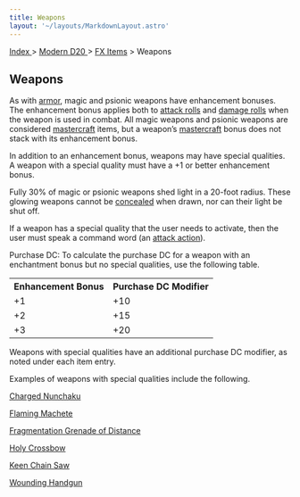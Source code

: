```yaml
---
title: Weapons
layout: '~/layouts/MarkdownLayout.astro'
---
```


[ Index ](/) > [ Modern D20 ](/modern.d20.srd) > [FX Items](/modern.d20.srd/fx.items) > Weapons

## Weapons

As with [armor](/modern.d20.srd/fx.items/armor), magic and psionic weapons
have enhancement bonuses. The enhancement bonus applies both to [attack rolls](/modern.d20.srd/combat/attack.roll) and [damage rolls](/modern.d20.srd/combat/damage) when the weapon is used in combat. All
magic weapons and psionic weapons are considered
[mastercraft](/modern.d20.srd/equipment/mastercraft.objects) items, but a
weapon’s [mastercraft](/modern.d20.srd/equipment/mastercraft.objects) bonus
does not stack with its enhancement bonus.

In addition to an enhancement bonus, weapons may have special qualities. A
weapon with a special quality must have a +1 or better enhancement bonus.

Fully 30% of magic or psionic weapons shed light in a 20-foot radius. These
glowing weapons cannot be
[concealed](/modern.d20.srd/equipment/concealed.weapons.objects) when drawn,
nor can their light be shut off.

If a weapon has a special quality that the user needs to activate, then the
user must speak a command word (an [attack action](/modern.d20.srd/combat/attack.actions)).

Purchase DC: To calculate the purchase DC for a weapon with an enchantment
bonus but no special qualities, use the following table.


<table> <tr> <th>Enhancement Bonus</th> <th>Purchase DC Modifier</th> </tr> <tr><td> +1</td><td> +10 </td></tr> <tr class="shaded"><td>+2</td><td> +15 </td></tr> <tr><td>+3</td><td> +20 </td></tr> </table>


Weapons with special qualities have an additional purchase DC modifier, as
noted under each item entry.

Examples of weapons with special qualities include the following.

[Charged Nunchaku](/modern.d20.srd/fx.items/charged.nunchaku)

[Flaming Machete](/modern.d20.srd/fx.items/flaming.machete)

[Fragmentation Grenade of Distance](/modern.d20.srd/fx.items/fragmentation.grenade.of.distance)

[Holy Crossbow](/modern.d20.srd/fx.items/holy.crossbow)

[Keen Chain Saw](/modern.d20.srd/fx.items/keen.chain.saw)

[Wounding Handgun](/modern.d20.srd/fx.items/wounding.handgun)

